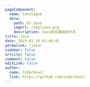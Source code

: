 ```yaml
---
pageComponent:
  name: Catalogue
  data:
    path: 01.Java
    imgUrl: /img/java.png
    description: Java语言基础知识点
title: Java
date: 2023-01-18 01:40:43
permalink: /java/
sidebar: false
article: false
comment: false
editLink: false
author:
  name: CoderSnail
  link: https://github.com/coderSnail
---
```

